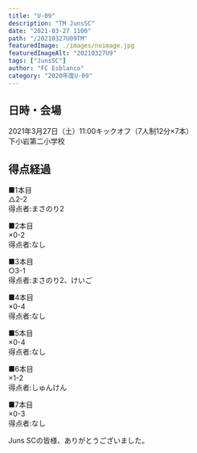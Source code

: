 ```yaml
---
title: "U-09"
description: "TM JunsSC"
date: "2021-03-27 1100"
path: "/20210327U09TM"
featuredImage: ./images/noimage.jpg
featuredImageAlt: "20210327U9"
tags: ["JunsSC"]
author: "FC Esblanco"
category: "2020年度U-09"
---
```


## 日時・会場

2021年3月27日（土）11:00キックオフ（7人制12分×7本）<br>
下小岩第二小学校

## 得点経過

■1本目<br>
△2-2<br>
得点者:まさのり2

■2本目<br>
×0-2<br>
得点者:なし

■3本目<br>
○3-1<br>
得点者:まさのり2、けいご

■4本目<br>
×0-4<br>
得点者:なし

■5本目<br>
×0-4<br>
得点者:なし

■6本目<br>
×1-2<br>
得点者:しゅんけん

■7本目<br>
×0-3<br>
得点者:なし


Juns SCの皆様、ありがとうございました。
